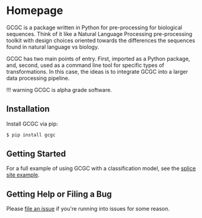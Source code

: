# Homepage

GCGC is a package written in Python for pre-processing for biological sequences. Think of it like a
Natural Language Processing pre-processing toolkit with design choices oriented towards the
differences the sequences found in natural language vs biology.

GCGC has two main points of entry. First, imported as a Python package, and,
second, used as a command line tool for specific types of transformations. In this case, the ideas
is to integrate GCGC into a larger data processing pipeline.

!!! warning
    GCGC is alpha grade software.

## Installation

Install GCGC via pip:

```bash
$ pip install gcgc
```

## Getting Started

For a full example of using GCGC with a classification model, see the [splice site
example](./third_party_integrations/pytorch_utils.md).

## Getting Help or Filing a Bug

Please [file an issue](https://github.com/tshauck/gcgc/issues) if you're running into issues for
some reason.
